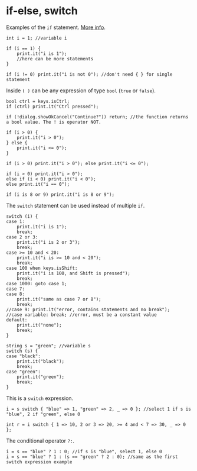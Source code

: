 # if-else, switch

Examples of the `if` statement. [More info](https://www.google.com/search?q=selection+statements%2C+%22if%22%2C+C%23+reference).

```
int i = 1; //variable i

if (i == 1) {
	print.it("i is 1");
	//here can be more statements
}

if (i != 0) print.it("i is not 0"); //don't need { } for single statement
```

Inside `( )` can be any expression of type `bool` (`true` or `false`).

```
bool ctrl = keys.isCtrl;
if (ctrl) print.it("Ctrl pressed");

if (!dialog.showOkCancel("Continue?")) return; //the function returns a bool value. The ! is operator NOT.

if (i > 0) {
	print.it("i > 0");
} else {
	print.it("i <= 0");
}

if (i > 0) print.it("i > 0"); else print.it("i <= 0");

if (i > 0) print.it("i > 0");
else if (i < 0) print.it("i < 0");
else print.it("i == 0");

if (i is 8 or 9) print.it("i is 8 or 9");
```

The `switch` statement can be used instead of multiple `if`.

```
switch (i) {
case 1:
	print.it("i is 1");
	break;
case 2 or 3:
	print.it("i is 2 or 3");
	break;
case >= 10 and < 20:
	print.it("i is >= 10 and < 20");
	break;
case 100 when keys.isShift:
	print.it("i is 100, and Shift is pressed");
	break;
case 1000: goto case 1;
case 7:
case 8:
	print.it("same as case 7 or 8");
	break;
//case 9: print.it("error, contains statements and no break");
//case variable: break; //error, must be a constant value
default:
	print.it("none");
	break;
}

string s = "green"; //variable s
switch (s) {
case "black":
	print.it("black");
	break;
case "green":
	print.it("green");
	break;
}
```

This is a `switch` expression.

```
i = s switch { "blue" => 1, "green" => 2, _ => 0 }; //select 1 if s is "blue", 2 if "green", else 0

int r = i switch { 1 => 10, 2 or 3 => 20, >= 4 and < 7 => 30, _ => 0 };
```

The conditional operator `?:`.

```
i = s == "blue" ? 1 : 0; //if s is "blue", select 1, else 0
i = s == "blue" ? 1 : (s == "green" ? 2 : 0); //same as the first switch expression example
```